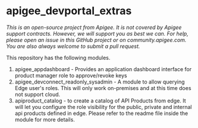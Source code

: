 # apigee_devportal_extras

_This is an open-source project from Apigee. It is not covered by Apigee support contracts. However, we will support you as best we can. For help, please open an issue in this GitHub project or on community.apigee.com. You are also always welcome to submit a pull request._

This repository has the following modules.

1. apigee_appdashboard -  Provides an application dashboard interface for product manager role to approve/revoke keys
2. apigee_devconnect_readonly_sysadmin - A module to  allow querying Edge user's roles. This will only work on-premises and at this time does not support cloud. 
3. apiproduct_catalog - to create a catalog of API Products from edge. It will let you configure the role visibility for the public, private and internal api products defined in edge. Please refer to the readme file inside the module for more details.
